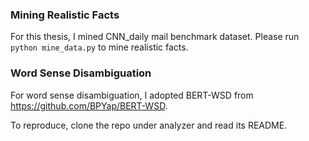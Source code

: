### Mining Realistic Facts

For this thesis, I mined CNN_daily mail benchmark dataset. Please run `python mine_data.py` to mine realistic facts.

### Word Sense Disambiguation

For word sense disambiguation, I adopted BERT-WSD from https://github.com/BPYap/BERT-WSD.

To reproduce, clone the repo under analyzer and read its README.
